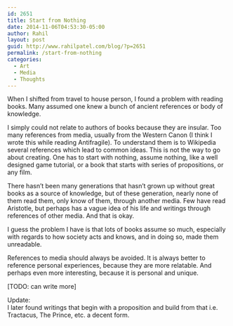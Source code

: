 ```yaml
---
id: 2651
title: Start from Nothing
date: 2014-11-06T04:53:30-05:00
author: Rahil
layout: post
guid: http://www.rahilpatel.com/blog/?p=2651
permalink: /start-from-nothing
categories:
  - Art
  - Media
  - Thoughts
---
```

When I shifted from travel to house person, I found a problem with reading books. Many assumed one knew a bunch of ancient references or body of knowledge.

I simply could not relate to authors of books because they are insular. Too many references from media, usually from the Western Canon (I think I wrote this while reading Antifragile). To understand them is to Wikipedia several references which lead to common ideas. This is not the way to go about creating. One has to start with nothing, assume nothing, like a well designed game tutorial, or a book that starts with series of propositions, or any film.

There hasn’t been many generations that hasn&#8217;t grown up without great books as a source of knowledge, but of these generation, nearly none of them read them, only know of them, through another media. Few have read Aristotle, but perhaps has a vague idea of his life and writings through references of other media. And that is okay.

I guess the problem I have is that lots of books assume so much, especially with regards to how society acts and knows, and in doing so, made them unreadable.

References to media should always be avoided. It is always better to reference personal experiences, because they are more relatable. And perhaps even more interesting, because it is personal and unique.

[TODO: can write more]

Update:  
I later found writings that begin with a proposition and build from that i.e. Tractacus, The Prince, etc. a decent form.